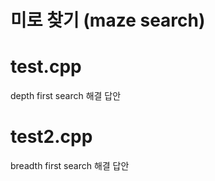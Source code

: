 미로 찾기 (maze search)
====================================

# test.cpp
depth first search 해결 답안

# test2.cpp
breadth first search 해결 답안
